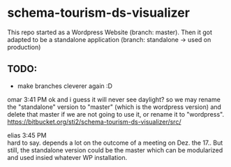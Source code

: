 schema-tourism-ds-visualizer
============================

This repo started as a Wordpress Website (branch: master).
Then it got adapted to be a standalone application (branch: standalone -> used on production)

TODO:
-----

- make branches cleverer again :D

omar 3:41 PM
ok
and i guess it will never see daylight? so we may rename the "standalone" version to "master" (which is the wordpress version) and delete that master if we are not going to use it, or rename it to "wordpress".   https://bitbucket.org/sti2/schema-tourism-ds-visualizer/src/

elias 3:45 PM  
hard to say. depends a lot on the outcome of a meeting on Dez. the 17.. But still, the standalone version could be the master which can be modularized and used insied whatever WP installation.